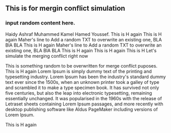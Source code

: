 ## This is for mergin conflict simulation
### input random content here.

Haidy Ashraf Muhammed Kamel Hamed Youssef.
This is H again
This is H again
Maher's line to Add a random TXT to overwrite an existing one, BLA BlA BLA
This is H again
Maher's line to Add a random TXT to overwrite an existing one, BLA BlA BLA
This is H again
This is H again
This is H
Let's simulate the merging conflict
right now

This is something random to be overwritten for merge conflict puposes.
This is H again
Lorem Ipsum is simply dummy text of the printing and typesetting industry. Lorem Ipsum has been the industry's standard dummy\
text ever since the 1500s, when an unknown printer took a galley of type and scrambled it to make a type specimen book. It has
survived not only five centuries, but also the leap into electronic typesetting, remaining essentially unchanged. It was
popularised in the 1960s with the release of Letraset sheets containing Lorem Ipsum passages, and more recently with desktop
publishing software like Aldus PageMaker including versions of Lorem Ipsum.

This is H again
